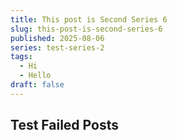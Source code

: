 ```yaml
---
title: This post is Second Series 6
slug: this-post-is-second-series-6
published: 2025-08-06
series: test-series-2
tags:
  - Hi
  - Hello
draft: false
---
```


## Test Failed Posts
